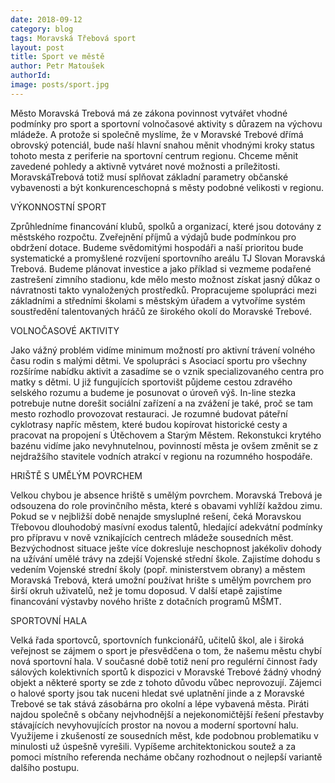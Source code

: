 ```yaml
---
date: 2018-09-12
category: blog
tags: Moravská Třebová sport
layout: post
title: Sport ve městě
author: Petr Matoušek
authorId: 
image: posts/sport.jpg
---
```

Město Moravská Trebová má ze zákona povinnost vytvářet vhodné podmínky pro sport a sportovní volnočasové aktivity s důrazem na výchovu mládeže. A protože si společně myslíme, že v Moravské Trebové dřímá obrovský potenciál, bude naší hlavní snahou měnit vhodnými kroky status tohoto mesta z periferie na sportovní centrum regionu. Chceme měnit zavedené pohledy a aktivně vytváret nové možnosti a príležitosti. MoravskáTrebová totiž musí splňovat základní parametry občanské vybavenosti a být konkurenceschopná s městy podobné velikosti v regionu.

VÝKONNOSTNÍ SPORT

Zprůhledníme financování klubů,
spolků a organizací, které jsou dotovány
z městského rozpočtu. Zveřejnění
příjmů a výdajů bude podmínkou pro
obdržení dotace. Budeme svědomitými
hospodáři a naší prioritou bude
systematické a promyšlené rozvíjení
sportovního areálu TJ Slovan Moravská
Trebová. Budeme plánovat investice
a jako příklad si vezmeme podařené
zastrešení zimního stadionu, kde
mělo mesto možnost získat jasný důkaz
o návratnosti takto vynaložených
prostředků. Propracujeme spolupráci
mezi základními a středními školami s městským úřadem a vytvoříme
systém soustředění talentovaných
hráčů ze širokého okolí do Moravské
Trebové.

VOLNOČASOVÉ AKTIVITY

Jako vážný problém vidíme minimum
možností pro aktivní trávení
volného času rodin s malými dětmi.
Ve spolupráci s Asociací sportu pro
všechny rozšíríme nabídku aktivit
a zasadíme se o vznik specializovaného
centra pro matky s dětmi. U již
fungujících sportovišt půjdeme cestou
zdravého selského rozumu a budeme
je posunovat o úroveň výš. In-line
stezka potrebuje nutne dorešit sociální
zařízení a na zvážení je také, proč se
tam mesto rozhodlo provozovat restauraci.
Je rozumné budovat páteřní
cyklotrasy napříc městem, které budou
kopírovat historické cesty a pracovat
na propojení s Útěchovem a Starým
Městem. Rekonstukci krytého bazénu
vidíme jako nevyhnutelnou, povinností
města je ovšem změnit se z nejdražšího
stavitele vodních atrakcí v regionu
na rozumného hospodáře.

HRIŠTĚ S UMĚLÝM POVRCHEM

Velkou chybou je absence hriště
s umělým povrchem. Moravská Trebová
je odsouzena do role provinčního
města, které s obavami vyhlíží každou
zimu.
Pokud se v nejbližší době nenajde
smysluplné rešení, čeká Moravskou
Třebovou dlouhodobý masívní exodus
talentů, hledající adekvátní podmínky
pro přípravu v nově vznikajících centrech
mládeže sousedních měst.
Bezvýchodnost situace ješte více dokresluje
neschopnost jakékoliv dohody
na užívání umělé trávy na zdejší
Vojenské střední škole. Zajistíme
dohodu s vedením Vojenské strední
školy (popř. ministerstvem obrany)
a městem Moravská Trebová, která
umožní používat hrište s umělým
povrchem pro širší okruh uživatelů,
než je tomu doposud. V další etapě
zajistíme financování výstavby nového
hrište z dotačních programů MŠMT.

SPORTOVNÍ HALA

Velká řada sportovců, sportovních
funkcionářů, učitelů škol, ale i široká
veřejnost se zájmem o sport je přesvědčena
o tom, že našemu městu
chybí nová sportovní hala. V současné
době totiž není pro regulérní
činnost řady sálových kolektivních
sportů k dispozici v Moravské Trebové
žádný vhodný objekt a některé
sporty se zde z tohoto důvodu vůbec
neprovozují. Zájemci o halové sporty
jsou tak nuceni hledat své uplatnění
jinde a z Moravské Trebové se tak stává
zásobárna pro okolní a lépe vybavená
města. Piráti najdou společně s občany
nejvhodnější a nejekonomičtější řešení
přestavby stávajících nevyhovujících
prostor na novou a moderní sportovní
halu.
Využijeme i zkušeností ze sousedních
měst, kde podobnou problematiku
v minulosti už úspešně vyrešili.
Vypíšeme architektonickou soutež
a za pomoci místního referenda necháme
občany rozhodnout o nejlepší
variantě dalšího postupu.
